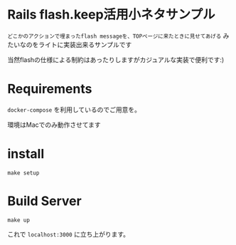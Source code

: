 # Rails flash.keep活用小ネタサンプル

`どこかのアクションで埋まったflash messageを、TOPページに来たときに見せてあげる` みたいなのをライトに実装出来るサンプルです

当然flashの仕様による制約はあったりしますがカジュアルな実装で便利です:)

# Requirements

`docker-compose` を利用しているのでご用意を。

環境はMacでのみ動作させてます

# install

```
make setup
```

# Build Server

```
make up
```

これで `localhost:3000` に立ち上がります。

